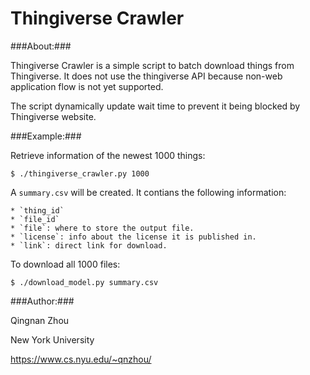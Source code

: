 # Thingiverse Crawler #

###About:###

Thingiverse Crawler is a simple script to batch download things from
Thingiverse.  It does not use the thingiverse API because non-web application
flow is not yet supported.

The script dynamically update wait time to prevent it being blocked by
Thingiverse website.

###Example:###

Retrieve information of the newest 1000 things:

    $ ./thingiverse_crawler.py 1000

A `summary.csv` will be created.  It contians the following information:

    * `thing_id`
    * `file_id`
    * `file`: where to store the output file.
    * `license`: info about the license it is published in.
    * `link`: direct link for download.

To download all 1000 files:

    $ ./download_model.py summary.csv

###Author:###

Qingnan Zhou

New York University

<https://www.cs.nyu.edu/~qnzhou/>

